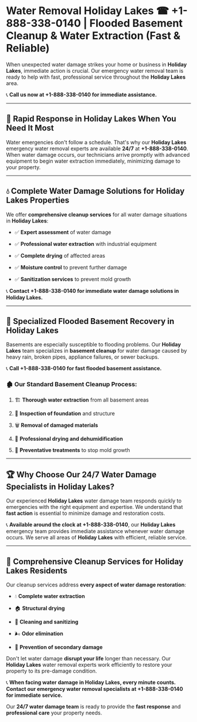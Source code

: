# Water Removal Holiday Lakes ☎ +1-888-338-0140 | Flooded Basement Cleanup & Water Extraction (Fast & Reliable)

When unexpected water damage strikes your home or business in **Holiday Lakes**, immediate action is crucial. Our emergency water removal team is ready to help with fast, professional service throughout the **Holiday Lakes** area. 

📞 **Call us now at +1-888-338-0140 for immediate assistance.**
---
## 🚀 Rapid Response in Holiday Lakes When You Need It Most
Water emergencies don't follow a schedule. That's why our **Holiday Lakes** emergency water removal experts are available **24/7** at **+1-888-338-0140**. When water damage occurs, our technicians arrive promptly with advanced equipment to begin water extraction immediately, minimizing damage to your property.
---
## 💧 Complete Water Damage Solutions for Holiday Lakes Properties
We offer **comprehensive cleanup services** for all water damage situations in **Holiday Lakes**:
- ✅ **Expert assessment** of water damage  
- ✅ **Professional water extraction** with industrial equipment  
- ✅ **Complete drying** of affected areas  
- ✅ **Moisture control** to prevent further damage  
- ✅ **Sanitization services** to prevent mold growth  
📞 **Contact +1-888-338-0140 for immediate water damage solutions in Holiday Lakes.**
---
## 🌊 Specialized Flooded Basement Recovery in Holiday Lakes
Basements are especially susceptible to flooding problems. Our **Holiday Lakes** team specializes in **basement cleanup** for water damage caused by heavy rain, broken pipes, appliance failures, or sewer backups. 
📞 **Call +1-888-338-0140 for fast flooded basement assistance.**
### 🏚️ Our Standard Basement Cleanup Process:
1. 🏗️ **Thorough water extraction** from all basement areas  
2. 🔎 **Inspection of foundation** and structure  
3. 🗑️ **Removal of damaged materials**  
4. 💨 **Professional drying and dehumidification**  
5. 🚫 **Preventative treatments** to stop mold growth  
---
## 🏆 Why Choose Our 24/7 Water Damage Specialists in Holiday Lakes?
Our experienced **Holiday Lakes** water damage team responds quickly to emergencies with the right equipment and expertise. We understand that **fast action** is essential to minimize damage and restoration costs.
📞 **Available around the clock at +1-888-338-0140**, our **Holiday Lakes** emergency team provides immediate assistance whenever water damage occurs. We serve all areas of **Holiday Lakes** with efficient, reliable service.
---
## 🧹 Comprehensive Cleanup Services for Holiday Lakes Residents
Our cleanup services address **every aspect of water damage restoration**:
- 💧 **Complete water extraction**  
- 🏠 **Structural drying**  
- 🧼 **Cleaning and sanitizing**  
- 🌬️ **Odor elimination**  
- 🚫 **Prevention of secondary damage**  
Don't let water damage **disrupt your life** longer than necessary. Our **Holiday Lakes** water removal experts work efficiently to restore your property to its pre-damage condition.
📞 **When facing water damage in Holiday Lakes, every minute counts. Contact our emergency water removal specialists at +1-888-338-0140 for immediate service.**
Our **24/7 water damage team** is ready to provide the **fast response** and **professional care** your property needs.

